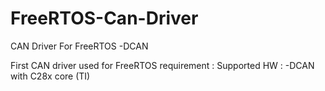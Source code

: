 # FreeRTOS-Can-Driver
CAN Driver For FreeRTOS
-DCAN

First CAN driver used for FreeRTOS requirement : 
Supported HW :
-DCAN with C28x core (TI)


